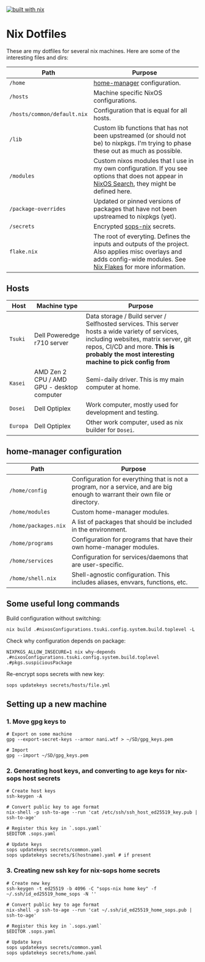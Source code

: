 [![built with nix](https://builtwithnix.org/badge.svg)](https://builtwithnix.org)


# Nix Dotfiles

These are my dotfiles for several nix machines.
Here are some of the interesting files and dirs:

| Path | Purpose |
|------|---------|
| `/home` | [home-manager][home-manager] configuration. |
| `/hosts` | Machine specific NixOS configurations. |
| `/hosts/common/default.nix` | Configuration that is equal for all hosts. |
| `/lib` | Custom lib functions that has not been upstreamed (or should not be) to nixpkgs. I'm trying to phase these out as much as possible. |
| `/modules` | Custom nixos modules that I use in my own configuration. If you see options that does not appear in [NixOS Search][nixos-search], they might be defined here. |
| `/package-overrides` | Updated or pinned versions of packages that have not been upstreamed to nixpkgs (yet). |
| `/secrets` | Encrypted [sops-nix][sops-nix] secrets. |
| `flake.nix` | The root of everyting. Defines the inputs and outputs of the project. Also applies misc overlays and adds config-wide modules. See [Nix Flakes][nix-flakes] for more information. |


## Hosts

| Host | Machine type | Purpose |
|------|--------------|---------|
| `Tsuki` | Dell Poweredge r710 server | Data storage / Build server / Selfhosted services. This server hosts a wide variety of services, including websites, matrix server, git repos, CI/CD and more. **This is probably the most interesting machine to pick config from** |
| `Kasei` | AMD Zen 2 CPU / AMD GPU - desktop computer | Semi-daily driver. This is my main computer at home. |
| `Dosei` | Dell Optiplex | Work computer, mostly used for development and testing. |
| `Europa` | Dell Optiplex | Other work computer, used as nix builder for `Dosei`. |


## home-manager configuration

| Path | Purpose |
|------|---------|
| `/home/config` | Configuration for everything that is not a program, nor a service, and are big enough to warrant their own file or directory. |
| `/home/modules` | Custom home-manager modules. |
| `/home/packages.nix` | A list of packages that should be included in the environment. |
| `/home/programs` | Configuration for programs that have their own home-manager modules. |
| `/home/services` | Configuration for services/daemons that are user-specific. |
| `/home/shell.nix` | Shell-agnostic configuration. This includes aliases, envvars, functions, etc. |


## Some useful long commands

Build configuration without switching:

```
nix build .#nixosConfigurations.tsuki.config.system.build.toplevel -L
```

Check why configuration depends on package:

```
NIXPKGS_ALLOW_INSECURE=1 nix why-depends .#nixosConfigurations.tsuki.config.system.build.toplevel .#pkgs.suspiciousPackage
```

Re-encrypt sops secrets with new key:

```
sops updatekeys secrets/hosts/file.yml
```

## Setting up a new machine

### 1. Move gpg keys to

```console
# Export on some machine
gpg --export-secret-keys --armor nani.wtf > ~/SD/gpg_keys.pem

# Import
gpg --import ~/SD/gpg_keys.pem
```

### 2. Generating host keys, and converting to age keys for nix-sops host secrets

```console
# Create host keys
ssh-keygen -A

# Convert public key to age format
nix-shell -p ssh-to-age --run 'cat /etc/ssh/ssh_host_ed25519_key.pub | ssh-to-age'

# Register this key in `.sops.yaml`
$EDITOR .sops.yaml

# Update keys
sops updatekeys secrets/common.yaml
sops updatekeys secrets/$(hostname).yaml # if present
```

### 3. Creating new ssh key for nix-sops home secrets

```console
# Create new key
ssh-keygen -t ed25519 -b 4096 -C "sops-nix home key" -f ~/.ssh/id_ed25519_home_sops -N ''

# Convert public key to age format
nix-shell -p ssh-to-age --run 'cat ~/.ssh/id_ed25519_home_sops.pub | ssh-to-age'

# Register this key in `.sops.yaml`
$EDITOR .sops.yaml

# Update keys
sops updatekeys secrets/common.yaml
sops updatekeys secrets/home.yaml
```


[home-manager]: https://github.com/nix-community/home-manager
[nixos-search]: https://search.nixos.org/options
[sops-nix]: https://github.com/Mic92/sops-nix
[nix-flakes]: https://nixos.wiki/wiki/Flakes
